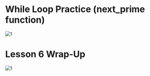 # While Loop Practice (next_prime function)  
![1](https://user-images.githubusercontent.com/65822379/93715226-bd195e80-fb85-11ea-9102-ba69b7726831.png)  

# Lesson 6 Wrap-Up  
![1](https://user-images.githubusercontent.com/65822379/93715304-27320380-fb86-11ea-867d-b239cd10f105.png)


